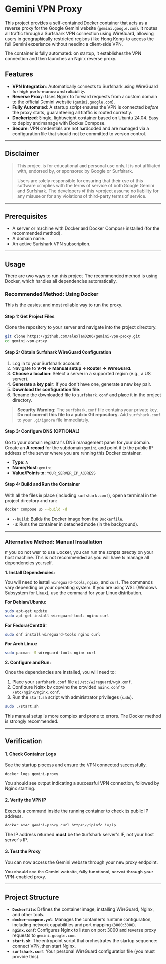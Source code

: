 # Gemini VPN Proxy

This project provides a self-contained Docker container that acts as a reverse proxy for the Google Gemini website (`gemini.google.com`). It routes all traffic through a Surfshark VPN connection using WireGuard, allowing users in geographically restricted regions (like Hong Kong) to access the full Gemini experience without needing a client-side VPN.

The container is fully automated: on startup, it establishes the VPN connection and then launches an Nginx reverse proxy.

## Features

- **VPN Integration**: Automatically connects to Surfshark using WireGuard for high performance and reliability.
- **Reverse Proxy**: Uses Nginx to forward requests from a custom domain to the official Gemini website (`gemini.google.com`).
- **Fully Automated**: A startup script ensures the VPN is connected *before* the proxy starts, guaranteeing all traffic is routed correctly.
- **Dockerized**: Single, lightweight container based on Ubuntu 24.04. Easy to deploy and manage with Docker Compose.
- **Secure**: VPN credentials are not hardcoded and are managed via a configuration file that should not be committed to version control.

---
## Disclaimer

> This project is for educational and personal use only. It is not affiliated with, endorsed by, or sponsored by Google or Surfshark.
>
> Users are solely responsible for ensuring that their use of this software complies with the terms of service of both Google Gemini and Surfshark. The developers of this >project assume no liability for any misuse or for any violations of third-party terms of service.

---

## Prerequisites
- A server or machine with Docker and Docker Compose installed (for the recommended method).
- A domain name.
- An active Surfshark VPN subscription.

---

## Usage

There are two ways to run this project. The recommended method is using Docker, which handles all dependencies automatically.

### Recommended Method: Using Docker

This is the easiest and most reliable way to run the proxy.

#### Step 1: Get Project Files

Clone the repository to your server and navigate into the project directory.

```bash
git clone https://github.com/alexlam0206/gemini-vpn-proxy.git
cd gemini-vpn-proxy
```

#### Step 2: Obtain Surfshark WireGuard Configuration

1.  Log in to your Surfshark account.
2.  Navigate to **VPN -> Manual setup -> Router -> WireGuard**.
3.  **Choose a location**: Select a server in a supported region (e.g., a US server).
4.  **Generate a key pair**: If you don't have one, generate a new key pair.
5.  **Download the configuration file**.
6.  Rename the downloaded file to `surfshark.conf` and place it in the project directory.

> **Security Warning**: The `surfshark.conf` file contains your private key. **Do not commit this file to a public Git repository.** Add `surfshark.conf` to your `.gitignore` file immediately.

#### Step 3: Configure DNS (OPTIONAL)

Go to your domain registrar's DNS management panel for your domain. Create an **A record** for the subdomain `gemini` and point it to the public IP address of the server where you are running this Docker container.

- **Type**: `A`
- **Name/Host**: `gemini`
- **Value/Points to**: `YOUR_SERVER_IP_ADDRESS`

#### Step 4: Build and Run the Container

With all the files in place (including `surfshark.conf`), open a terminal in the project directory and run:

```bash
docker compose up --build -d
```

- `--build`: Builds the Docker image from the `Dockerfile`.
- `-d`: Runs the container in detached mode (in the background).

---

### Alternative Method: Manual Installation

If you do not wish to use Docker, you can run the scripts directly on your host machine. This is not recommended as you will have to manage all dependencies yourself.

**1. Install Dependencies:**

You will need to install `wireguard-tools`, `nginx`, and `curl`. The commands vary depending on your operating system. If you are using WSL (Windows Subsystem for Linux), use the command for your Linux distribution.

**For Debian/Ubuntu:**
```bash
sudo apt-get update
sudo apt-get install wireguard-tools nginx curl
```

**For Fedora/CentOS:**
```bash
sudo dnf install wireguard-tools nginx curl
```

**For Arch Linux:**
```bash
sudo pacman -S wireguard-tools nginx curl
```

**2. Configure and Run:**

Once the dependencies are installed, you will need to:
1.  Place your `surfshark.conf` file at `/etc/wireguard/wg0.conf`.
2.  Configure Nginx by copying the provided `nginx.conf` to `/etc/nginx/nginx.conf`.
3.  Run the `start.sh` script with administrator privileges (`sudo`).

```bash
sudo ./start.sh
```

This manual setup is more complex and prone to errors. The Docker method is strongly recommended.

---

## Verification

#### 1. Check Container Logs

See the startup process and ensure the VPN connected successfully.

```bash
docker logs gemini-proxy
```

You should see output indicating a successful VPN connection, followed by Nginx starting.

#### 2. Verify the VPN IP

Execute a command inside the running container to check its public IP address.

```bash
docker exec gemini-proxy curl https://ipinfo.io/ip
```

The IP address returned **must** be the Surfshark server's IP, not your host server's IP.

#### 3. Test the Proxy

You can now access the Gemini website through your new proxy endpoint. 

You should see the Gemini website, fully functional, served through your VPN-enabled proxy.

---

## Project Structure

- **`Dockerfile`**: Defines the container image, installing WireGuard, Nginx, and other tools.
- **`docker-compose.yml`**: Manages the container's runtime configuration, including network capabilities and port mapping (`3000:3000`).
- **`nginx.conf`**: Configures Nginx to listen on port 3000 and reverse proxy requests to `gemini.google.com`.
- **`start.sh`**: The entrypoint script that orchestrates the startup sequence: connect VPN, then start Nginx.
- **`surfshark.conf`**: Your personal WireGuard configuration file (you must provide this).


